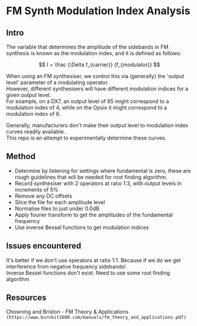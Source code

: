 # FM Synth Modulation Index Analysis

## Intro

The variable that determines the amplitude of the sidebands in FM synthesis is known as the modulation index, and it is defined as follows:  

$$ I = \frac {\Delta f_{carrier}} {f_{modulator}} $$

When using an FM synthesiser, we control this via (generally) the 'output level' parameter of a modulating operator.  
However, different synthesisers will have different modulation indices for a given output level.  
For example, on a DX7, an output level of 85 might correspond to a modulation index of 4, while on the Opsix it might correspond to a modulation index of 6.

Generally, manufacturers don't make their output level to modulation index curves readily available.  
This repo is an attempt to experimentally determine these curves.

## Method

- Determine by listening for settings where fundamental is zero, these are rough guidelines that will be needed for root finding algorithm.
- Record synthesiser with 2 operators at ratio 1:3, with output levels in increments of 5%
- Remove any DC offsets
- Slice the file for each amplitude level
- Normalise files to just under 0.0dB
- Apply fourier transform to get the amplitudes of the fundamental frequency
- Use inverse Bessel functions to get modulation indices

## Issues encountered

It's better if we don't use operators at ratio 1:1. Because if we do we get interference from negative frequency sidebands!  
Inverse Bessel functions don't exist. Need to use some root finding algorithm  

## Resources

Chowning and Briston - FM Theory & Applications `(https://www.burnkit2600.com/manuals/fm_theory_and_applications.pdf)`
